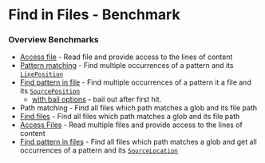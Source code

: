 # Find in Files - Benchmark

### Overview Benchmarks

- [Access file](./bench/file-access/README.md) - Read file and provide access to the lines of content
- [Pattern matching](./bench/content-matching/README.md) - Find multiple occurrences of a pattern and its [`LinePosition`](./src/lib/types.ts)
- [Find pattern in file](./bench/find-in-file/README.md) - Find multiple occurrences of a pattern it a file and its [`SourcePosition`](./src/lib/types.ts)
  - [with bail options](./bench/find-in-file-bail/README.md) - bail out after first hit.
- Path matching - Find all files which path matches a glob and its file path
- [Find files](./bench/find-files/README.md) - Find all files which path matches a glob and its file path
- [Access Files](./bench/access-files/README.md) - Read multiple files and provide access to the lines of content
- [Find pattern in files](./bench/find-in-files/README.md) - Find all files which path matches a glob and get all occurrences of a pattern and its [`SourceLocation`](./src/lib/types.ts)

